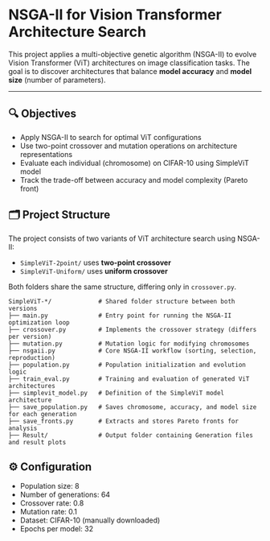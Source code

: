# NSGA-II for Vision Transformer Architecture Search

This project applies a multi-objective genetic algorithm (NSGA-II) to evolve Vision Transformer (ViT) architectures on image classification tasks. The goal is to discover architectures that balance **model accuracy** and **model size** (number of parameters).

---

## 🔍 Objectives

- Apply NSGA-II to search for optimal ViT configurations
- Use two-point crossover and mutation operations on architecture representations
- Evaluate each individual (chromosome) on CIFAR-10 using SimpleViT model
- Track the trade-off between accuracy and model complexity (Pareto front)

## 🗂 Project Structure

The project consists of two variants of ViT architecture search using NSGA-II:
- `SimpleViT-2point/` uses **two-point crossover**
- `SimpleViT-Uniform/` uses **uniform crossover**

Both folders share the same structure, differing only in `crossover.py`.

```text
SimpleViT-*/             # Shared folder structure between both versions
├── main.py              # Entry point for running the NSGA-II optimization loop
├── crossover.py         # Implements the crossover strategy (differs per version)
├── mutation.py          # Mutation logic for modifying chromosomes
├── nsgaii.py            # Core NSGA-II workflow (sorting, selection, reproduction)
├── population.py        # Population initialization and evolution logic
├── train_eval.py        # Training and evaluation of generated ViT architectures
├── simplevit_model.py   # Definition of the SimpleViT model architecture
├── save_population.py   # Saves chromosome, accuracy, and model size for each generation
├── save_fronts.py       # Extracts and stores Pareto fronts for analysis
├── Result/              # Output folder containing Generation files and result plots
```

## ⚙️ Configuration

- Population size: 8  
- Number of generations: 64  
- Crossover rate: 0.8  
- Mutation rate: 0.1  
- Dataset: CIFAR-10 (manually downloaded)  
- Epochs per model: 32  

